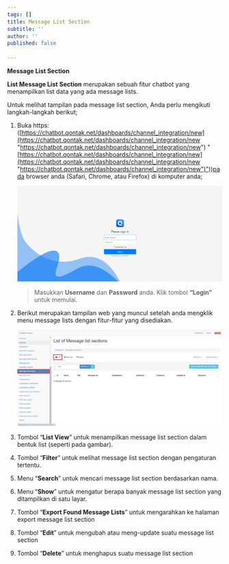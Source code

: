 ```yaml
---
tags: []
title: Message List Section
subtitle: ''
author: ''
published: false

---
```

**Message List Section**

**List Message List** **Section** merupakan sebuah fitur chatbot yang menampilkan list data yang ada message lists.

Untuk melihat tampilan pada message list section, Anda perlu mengikuti langkah-langkah berikut;

1. Buka https: ([https://chatbot.qontak.net/dashboards/channel_integration/new](https://chatbot.qontak.net/dashboards/channel_integration/new "https://chatbot.qontak.net/dashboards/channel_integration/new") "[https://chatbot.qontak.net/dashboards/channel_integration/new](https://chatbot.qontak.net/dashboards/channel_integration/new "https://chatbot.qontak.net/dashboards/channel_integration/new")"))pada browser anda (Safari, Chrome, atau Firefox) di komputer anda;

   ![](/uploads/channell.PNG)

   > Masukkan **Username** dan **Password** anda. Klik tombol **“Login”** untuk memulai.
2. Berikut merupakan tampilan web yang muncul setelah anda mengklik menu message lists dengan fitur-fitur yang disediakan.

   ![](/uploads/messagelistsection1.PNG)
3. Tombol “**List View**” untuk menampilkan message list section dalam bentuk list (seperti pada gambar).
4. Tombol “**Filter**” untuk melihat message list section dengan pengaturan tertentu.
5. Menu “**Search**” untuk mencari message list section berdasarkan nama.
6. Menu “**Show**” untuk mengatur berapa banyak message list section yang ditampilkan di satu layar.
7. Tombol “**Export Found Message Lists**” untuk mengarahkan ke halaman export message list section
8. Tombol “**Edit**” untuk mengubah atau meng-update suatu message list section
9. Tombol “**Delete**” untuk menghapus suatu message list section